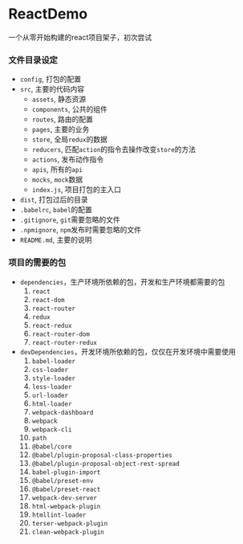 # ReactDemo
一个从零开始构建的react项目架子，初次尝试

### 文件目录设定

- `config`, 打包的配置
- `src`, 主要的代码内容
  * `assets`, 静态资源
  * `components`, 公共的组件
  * `routes`, 路由的配置
  * `pages`, 主要的业务
  * `store`, 全局`redux`的数据
  * `reducers`, 匹配`action`的指令去操作改变`store`的方法
  * `actions`, 发布动作指令
  * `apis`, 所有的`api`
  * `mocks`, `mock`数据
  * `index.js`, 项目打包的主入口
- `dist`, 打包过后的目录
- `.babelrc`, `babel`的配置
- `.gitignore`, `git`需要忽略的文件
- `.npmignore`, `npm`发布时需要忽略的文件
- `README.md`, 主要的说明

### 项目的需要的包

- `dependencies`，生产环境所依赖的包，开发和生产环境都需要的包
  1. `react`
  2. `react-dom`
  3. `react-router`
  4. `redux`
  5. `react-redux`
  6. `react-router-dom`
  7. `react-router-redux`
- `devDependencies`，开发环境所依赖的包，仅仅在开发环境中需要使用
  1. `babel-loader`
  2. `css-loader`
  3. `style-loader`
  4. `less-loader`
  5. `url-loader`
  6. `html-loader`
  7. `webpack-dashboard`
  8. `webpack`
  9. `webpack-cli`
  10. `path`
  11. `@babel/core`
  12. `@babel/plugin-proposal-class-properties`
  13. `@babel/plugin-proposal-object-rest-spread`
  14. `babel-plugin-import`
  15. `@babel/preset-env`
  16. `@babel/preset-react`
  17. `webpack-dev-server`
  18. `html-webpack-plugin`
  19. `htmllint-loader`
  20. `terser-webpack-plugin`
  21. `clean-webpack-plugin`
